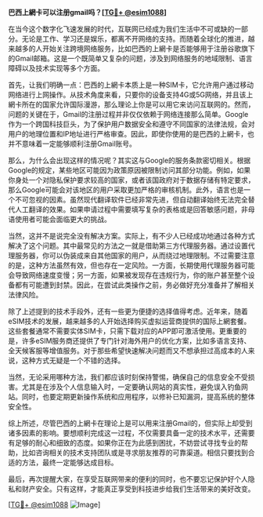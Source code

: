 **巴西上網卡可以注册gmail吗？[[TG💪+ @esim1088](https://t.me/s/esim1088)]**

在当今这个数字化飞速发展的时代，互联网已经成为我们生活中不可或缺的一部分。无论是工作、学习还是娱乐，都离不开网络的支持。而随着全球化的推进，越来越多的人开始关注跨境网络服务，比如巴西的上網卡是否能够用于注册谷歌旗下的Gmail邮箱。这是一个既简单又复杂的问题，涉及到网络服务的地域限制、语言障碍以及技术实现等多个方面。

首先，让我们明确一点：巴西的上網卡本质上是一种SIM卡，它允许用户通过移动网络进行上网操作。从技术角度来看，只要你的设备支持4G或5G网络，并且该上網卡所在的国家允许国际漫游，那么理论上你是可以用它来访问互联网的。然而，问题的关键在于，Gmail的注册过程并非仅仅依赖于网络连接那么简单。Google作为一个跨国科技巨头，为了保护用户数据安全和遵守不同国家的法律法规，会对用户的地理位置和IP地址进行严格审查。因此，即使你使用的是巴西的上網卡，也并不意味着一定能够顺利注册Gmail账号。

那么，为什么会出现这样的情况呢？其实这与Google的服务条款密切相关。根据Google的规定，某些地区可能因为政策原因被限制访问其部分功能。例如，如果你身处一个对隐私保护要求较高的国家，或者该国政府对于数据存储有特定要求，那么Google可能会对该地区的用户采取更加严格的审核机制。此外，语言也是一个不可忽视的因素。虽然现代翻译软件已经非常先进，但自动翻译始终无法完全替代人工翻译的效果。如果申请过程中需要填写复杂的表格或是回答敏感问题，非母语使用者可能会面临更大的挑战。

当然，这并不是说完全没有解决方案。实际上，有不少人已经成功地通过各种方式解决了这个问题。其中最常见的方法之一就是借助第三方代理服务器。通过设置代理服务器，你可以伪装成来自其他国家的用户，从而绕过地理限制。不过需要注意的是，这种方法虽然有效，但也存在一定风险。一方面，长期使用代理服务器可能会导致网络速度变慢；另一方面，如果被发现存在违规行为，你的账户甚至整个设备都有可能遭到封禁。因此，在尝试此类操作之前，务必做好充分准备并了解相关法律风险。

除了上述提到的技术手段外，还有一些更为便捷的选择值得考虑。近年来，随着eSIM技术的发展，越来越多的人开始选择购买虚拟运营商提供的国际上網套餐。这些套餐通常不需要实体SIM卡，只需下载对应的APP即可激活使用。更重要的是，许多eSIM服务商还提供了专门针对海外用户的优化方案，比如多语言支持、全天候客服等增值服务。对于那些希望快速解决问题而又不想承担过高成本的人来说，这种方式无疑是一个不错的选择。

当然，无论采用哪种方法，我们都应该时刻保持警惕，确保自己的信息安全不受损害。尤其是在涉及个人信息输入时，一定要确认网站的真实性，避免误入钓鱼网站。同时，也要定期更新操作系统和应用程序，以修补已知漏洞，提高系统的整体安全性。

综上所述，尽管巴西的上網卡在理论上是可以用来注册Gmail的，但实际上却受到诸多因素的影响。要想顺利完成这一过程，不仅需要具备一定的技术水平，还需要有足够的耐心和细致的态度。如果你正在为此感到困扰，不妨尝试寻找专业的帮助，比如咨询相关的技术支持团队或是寻求朋友推荐的可靠渠道。相信只要找到合适的方法，最终一定能够达成目标。

最后，再次提醒大家，在享受互联网带来的便利的同时，也不要忘记保护好个人隐私和财产安全。只有这样，才能真正享受到科技进步给我们生活带来的美好改变。

[[TG💪+ @esim1088](https://t.me/s/esim1088) ![Image](https://i.postimg.cc/4NQfJmqS/Snipaste-2025-05-13-00-14-12.png)]